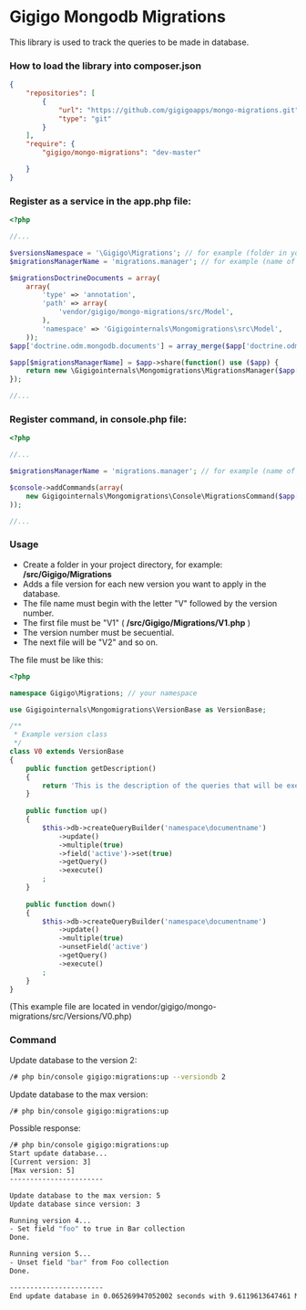 # Gigigo Mongodb Migrations
This library is used to track the queries to be made in database.

### How to load the library into composer.json

```json
{
    "repositories": [
        {
            "url": "https://github.com/gigigoapps/mongo-migrations.git",
            "type": "git"
        }
    ],
    "require": {
        "gigigo/mongo-migrations": "dev-master"

    }
}
```

### Register as a service in the app.php file:
```php
<?php

//...

$versionsNamespace = '\Gigigo\Migrations'; // for example (folder in your project directory)
$migrationsManagerName = 'migrations.manager'; // for example (name of the service)

$migrationsDoctrineDocuments = array(
    array(
        'type' => 'annotation',
        'path' => array(
            'vendor/gigigo/mongo-migrations/src/Model',
        ),
        'namespace' => 'Gigigointernals\Mongomigrations\src\Model',
    ));
$app['doctrine.odm.mongodb.documents'] = array_merge($app['doctrine.odm.mongodb.documents'], $migrationsDoctrineDocuments);

$app[$migrationsManagerName] = $app->share(function() use ($app) {
    return new \Gigigointernals\Mongomigrations\MigrationsManager($app['doctrine.odm.mongodb.dm'], $versionsNamespace);
});

//...

```

### Register command, in console.php file:
```php
<?php

//...

$migrationsManagerName = 'migrations.manager'; // for example (name of the service)

$console->addCommands(array(
    new Gigigointernals\Mongomigrations\Console\MigrationsCommand($app[$migrationsManagerName])
));

//...

```

### Usage

* Create a folder in your project directory, for example: **/src/Gigigo/Migrations**
* Adds a file version for each new version you want to apply in the database.
* The file name must begin with the letter "V" followed by the version number.
* The first file must be "V1" ( **/src/Gigigo/Migrations/V1.php** )
* The version number must be secuential.
* The next file will be "V2" and so on.

The file must be like this:

```php
<?php

namespace Gigigo\Migrations; // your namespace

use Gigigointernals\Mongomigrations\VersionBase as VersionBase;

/**
 * Example version class
 */
class V0 extends VersionBase
{
    public function getDescription()
    {
        return 'This is the description of the queries that will be executed in the method up()';
    }
    
    public function up()
    {
        $this->db->createQueryBuilder('namespace\documentname')
            ->update()
            ->multiple(true)
            ->field('active')->set(true)
            ->getQuery()
            ->execute()
        ;
    }
    
    public function down()
    {
        $this->db->createQueryBuilder('namespace\documentname')
            ->update()
            ->multiple(true)
            ->unsetField('active')
            ->getQuery()
            ->execute()
        ;
    }
}
```
(This example file are located in vendor/gigigo/mongo-migrations/src/Versions/V0.php)

### Command
Update database to the version 2:
```sh
/# php bin/console gigigo:migrations:up --versiondb 2
```

Update database to the max version:
```sh
/# php bin/console gigigo:migrations:up
```

Possible response:
```sh
/# php bin/console gigigo:migrations:up
Start update database...
[Current version: 3]
[Max version: 5]
-----------------------

Update database to the max version: 5
Update database since version: 3

Running version 4...
- Set field "foo" to true in Bar collection
Done.

Running version 5...
- Unset field "bar" from Foo collection
Done.

-----------------------
End update database in 0.065269947052002 seconds with 9.6119613647461 Mb.
```
